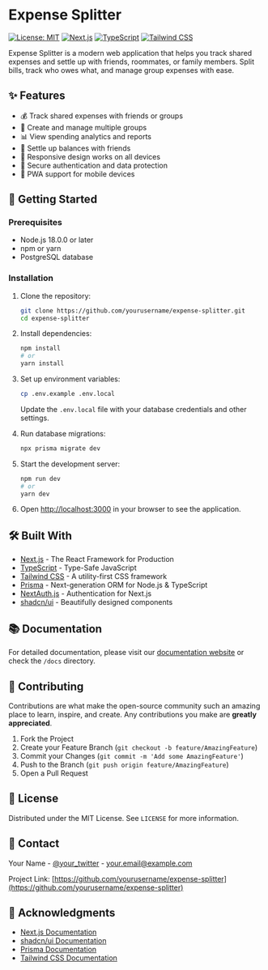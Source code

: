 # Expense Splitter

[![License: MIT](https://img.shields.io/badge/License-MIT-yellow.svg)](https://opensource.org/licenses/MIT)
[![Next.js](https://img.shields.io/badge/Next.js-000000?style=flat&logo=next.js&logoColor=white)](https://nextjs.org/)
[![TypeScript](https://img.shields.io/badge/TypeScript-007ACC?style=flat&logo=typescript&logoColor=white)](https://www.typescriptlang.org/)
[![Tailwind CSS](https://img.shields.io/badge/Tailwind_CSS-38B2AC?style=flat&logo=tailwind-css&logoColor=white)](https://tailwindcss.com/)

Expense Splitter is a modern web application that helps you track shared expenses and settle up with friends, roommates, or family members. Split bills, track who owes what, and manage group expenses with ease.

## ✨ Features

- 💰 Track shared expenses with friends or groups
- 👥 Create and manage multiple groups
- 📊 View spending analytics and reports
- 🔄 Settle up balances with friends
- 📱 Responsive design works on all devices
- 🔐 Secure authentication and data protection
- 📱 PWA support for mobile devices

## 🚀 Getting Started

### Prerequisites

- Node.js 18.0.0 or later
- npm or yarn
- PostgreSQL database

### Installation

1. Clone the repository:
   ```bash
   git clone https://github.com/yourusername/expense-splitter.git
   cd expense-splitter
   ```

2. Install dependencies:
   ```bash
   npm install
   # or
   yarn install
   ```

3. Set up environment variables:
   ```bash
   cp .env.example .env.local
   ```
   Update the `.env.local` file with your database credentials and other settings.

4. Run database migrations:
   ```bash
   npx prisma migrate dev
   ```

5. Start the development server:
   ```bash
   npm run dev
   # or
   yarn dev
   ```

6. Open [http://localhost:3000](http://localhost:3000) in your browser to see the application.

## 🛠 Built With

- [Next.js](https://nextjs.org/) - The React Framework for Production
- [TypeScript](https://www.typescriptlang.org/) - Type-Safe JavaScript
- [Tailwind CSS](https://tailwindcss.com/) - A utility-first CSS framework
- [Prisma](https://www.prisma.io/) - Next-generation ORM for Node.js & TypeScript
- [NextAuth.js](https://next-auth.js.org/) - Authentication for Next.js
- [shadcn/ui](https://ui.shadcn.com/) - Beautifully designed components

## 📚 Documentation

For detailed documentation, please visit our [documentation website](https://your-docs-url.com) or check the `/docs` directory.

## 🤝 Contributing

Contributions are what make the open-source community such an amazing place to learn, inspire, and create. Any contributions you make are **greatly appreciated**.

1. Fork the Project
2. Create your Feature Branch (`git checkout -b feature/AmazingFeature`)
3. Commit your Changes (`git commit -m 'Add some AmazingFeature'`)
4. Push to the Branch (`git push origin feature/AmazingFeature`)
5. Open a Pull Request

## 📄 License

Distributed under the MIT License. See `LICENSE` for more information.

## 📧 Contact

Your Name - [@your_twitter](https://twitter.com/your_username) - your.email@example.com

Project Link: [https://github.com/yourusername/expense-splitter](https://github.com/yourusername/expense-splitter)

## 🙏 Acknowledgments

- [Next.js Documentation](https://nextjs.org/docs)
- [shadcn/ui Documentation](https://ui.shadcn.com/docs)
- [Prisma Documentation](https://www.prisma.io/docs)
- [Tailwind CSS Documentation](https://tailwindcss.com/docs)
